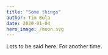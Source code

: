 ```yaml
---
title: "Some things"
author: Tim Bula
date: 2020-01-04
hero_image: /moon.svg
---
```


Lots to be said here. For another time.
